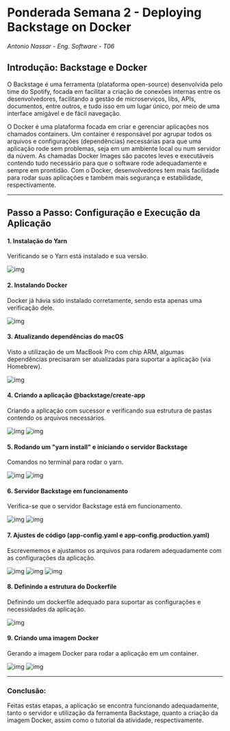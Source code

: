 # Ponderada Semana 2 - Deploying Backstage on Docker

_Antonio Nassar - Eng. Software - T06_

## Introdução: Backstage e Docker

O Backstage é uma ferramenta (plataforma open-source) desenvolvida pelo time do Spotify, focada em facilitar a criação de conexões internas entre os desenvolvedores, facilitando a gestão de microserviços, libs, APIs, documentos, entre outros, e tudo isso em um lugar único, por meio de uma interface amigável e de fácil navegação.

O Docker é uma plataforma focada em criar e gerenciar aplicações nos chamados containers. Um container é responsável por agrupar todos os arquivos e configurações (dependências) necessárias para que uma aplicação rode sem problemas, seja em um ambiente local ou num servidor da núvem. As chamadas Docker Images são pacotes leves e executáveis contendo tudo necessário para que o software rode adequadamente e sempre em prontidão. Com o Docker, desenvolvedores tem mais facilidade para rodar suas aplicações e também mais segurança e estabilidade, respectivamente.

---

## Passo a Passo: Configuração e Execução da Aplicação

#### 1. Instalação do Yarn

Verificando se o Yarn está instalado e sua versão.

![img](/imgs/bs-p1.png)

#### 2. Instalando Docker

Docker já hávia sido instalado corretamente, sendo esta apenas uma verificação dele.

![img](/imgs/bs-p2.png)

#### 3. Atualizando dependências do macOS

Visto a utilização de um MacBook Pro com chip ARM, algumas dependências precisaram ser atualizadas para suportar a aplicação (via Homebrew).

![img](/imgs/bs-p3.png)

#### 4. Criando a aplicação @backstage/create-app

Criando a aplicação com sucessor e verificando sua estrutura de pastas contendo os arquivos necessários.

![img](/imgs/bs-p4.png)
![img](/imgs/bs-p5.png)

#### 5. Rodando um "yarn install" e iniciando o servidor Backstage

Comandos no terminal para rodar o yarn.

![img](/imgs/bs-p6.png)
![img](/imgs/bs-p7.png)

#### 6. Servidor Backstage em funcionamento

Verifica-se que o servidor Backstage está em funcionamento.

![img](/imgs/bs-p8.png)
![img](/imgs/bs-p9.png)

#### 7. Ajustes de código (app-config.yaml e app-config.production.yaml)

Escrevememos e ajustamos os arquivos para rodarem adequadamente com as configurações da aplicação.

![img](/imgs/bs-p10.png)
![img](/imgs/bs-p11.png)
![img](/imgs/bs-p12.png)

#### 8. Definindo a estrutura do Dockerfile

Definindo um dockerfile adequado para suportar as configurações e necessidades da aplicação.

![img](/imgs/bs-p13.png)

#### 9. Criando uma imagem Docker

Gerando a imagem Docker para rodar a aplicação em um container.

![img](/imgs/bs-p14.png)
![img](/imgs/bs-p15.png)

---

### Conclusão:

Feitas estas etapas, a aplicação se encontra funcionando adequadamente, tanto o servidor e utilização da ferramenta Backstage, quanto a criação da imagem Docker, assim como o tutorial da atividade, respectivamente.
